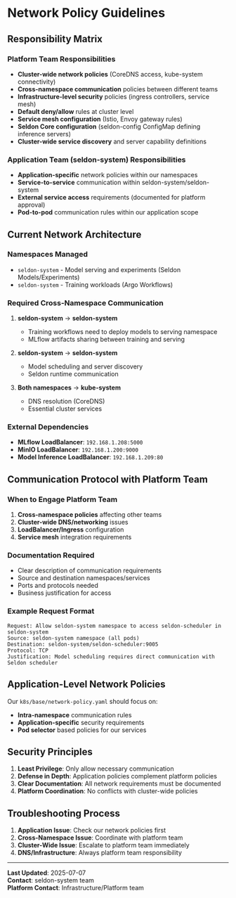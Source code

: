 # Network Policy Guidelines

## Responsibility Matrix

### Platform Team Responsibilities
- **Cluster-wide network policies** (CoreDNS access, kube-system connectivity)
- **Cross-namespace communication** policies between different teams
- **Infrastructure-level security** policies (ingress controllers, service mesh)
- **Default deny/allow** rules at cluster level
- **Service mesh configuration** (Istio, Envoy gateway rules)
- **Seldon Core configuration** (seldon-config ConfigMap defining inference servers)
- **Cluster-wide service discovery** and server capability definitions

### Application Team (seldon-system) Responsibilities  
- **Application-specific** network policies within our namespaces
- **Service-to-service** communication within seldon-system/seldon-system
- **External service access** requirements (documented for platform approval)
- **Pod-to-pod** communication rules within our application scope

## Current Network Architecture

### Namespaces Managed
- `seldon-system` - Model serving and experiments (Seldon Models/Experiments)
- `seldon-system` - Training workloads (Argo Workflows)

### Required Cross-Namespace Communication
1. **seldon-system** → **seldon-system**
   - Training workflows need to deploy models to serving namespace
   - MLflow artifacts sharing between training and serving

2. **seldon-system** → **seldon-system**
   - Model scheduling and server discovery
   - Seldon runtime communication

3. **Both namespaces** → **kube-system**
   - DNS resolution (CoreDNS)
   - Essential cluster services

### External Dependencies
- **MLflow LoadBalancer**: `192.168.1.208:5000`
- **MinIO LoadBalancer**: `192.168.1.200:9000`  
- **Model Inference LoadBalancer**: `192.168.1.209:80`

## Communication Protocol with Platform Team

### When to Engage Platform Team
1. **Cross-namespace policies** affecting other teams
2. **Cluster-wide DNS/networking** issues
3. **LoadBalancer/Ingress** configuration
4. **Service mesh** integration requirements

### Documentation Required
- Clear description of communication requirements
- Source and destination namespaces/services
- Ports and protocols needed
- Business justification for access

### Example Request Format
```
Request: Allow seldon-system namespace to access seldon-scheduler in seldon-system
Source: seldon-system namespace (all pods)
Destination: seldon-system/seldon-scheduler:9005
Protocol: TCP
Justification: Model scheduling requires direct communication with Seldon scheduler
```

## Application-Level Network Policies

Our `k8s/base/network-policy.yaml` should focus on:
- **Intra-namespace** communication rules
- **Application-specific** security requirements
- **Pod selector** based policies for our services

## Security Principles

1. **Least Privilege**: Only allow necessary communication
2. **Defense in Depth**: Application policies complement platform policies
3. **Clear Documentation**: All network requirements must be documented
4. **Platform Coordination**: No conflicts with cluster-wide policies

## Troubleshooting Process

1. **Application Issue**: Check our network policies first
2. **Cross-Namespace Issue**: Coordinate with platform team
3. **Cluster-Wide Issue**: Escalate to platform team immediately
4. **DNS/Infrastructure**: Always platform team responsibility

---

**Last Updated**: 2025-07-07  
**Contact**: seldon-system team  
**Platform Contact**: Infrastructure/Platform team